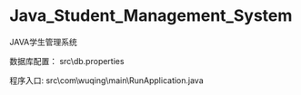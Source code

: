 # Java_Student_Management_System
 JAVA学生管理系统

 数据库配置：
 src\db.properties

程序入口:
src\com\wuqing\main\RunApplication.java
